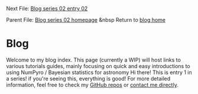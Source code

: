 Next File: [Blog series 02 entry 02](..\..\02_02_entrytwo\item2.html)
  
  Parent File: [Blog series 02 homepage](..\..\02home.html)	 &nbsp 	 Return to [blog home](..\..\..\bloghome.html)
  
  # Blog

  

  Welcome to my blog index. This page (currently a WIP) will host links to various tutorials guides, mainly focusing on quick and easy introductions to using NumPyro / Bayesian statistics for astronomy
  Hi there! This is entry 1 in a series! if you're seeing this, everything is good!
  For more detailed information, feel free to check my [GitHub repos](https://github.com/HughMcDougall/) or [contact me directly](hughmcdougallemail@gmail.com).
  